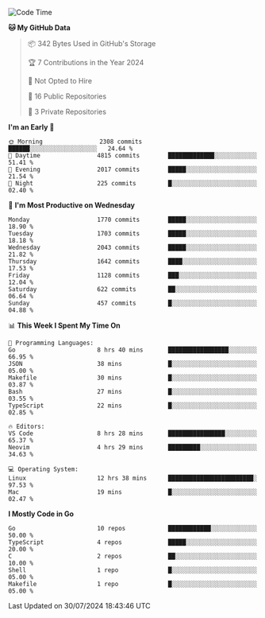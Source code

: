 <!--START_SECTION:waka-->
![Code Time](http://img.shields.io/badge/Code%20Time-810%20hrs%2017%20mins-blue)

**🐱 My GitHub Data** 

> 📦 342 Bytes Used in GitHub's Storage 
 > 
> 🏆 7 Contributions in the Year 2024
 > 
> 🚫 Not Opted to Hire
 > 
> 📜 16 Public Repositories 
 > 
> 🔑 3 Private Repositories 
 > 
**I'm an Early 🐤** 

```text
🌞 Morning                2308 commits        ██████░░░░░░░░░░░░░░░░░░░   24.64 % 
🌆 Daytime                4815 commits        █████████████░░░░░░░░░░░░   51.41 % 
🌃 Evening                2017 commits        █████░░░░░░░░░░░░░░░░░░░░   21.54 % 
🌙 Night                  225 commits         █░░░░░░░░░░░░░░░░░░░░░░░░   02.40 % 
```
📅 **I'm Most Productive on Wednesday** 

```text
Monday                   1770 commits        █████░░░░░░░░░░░░░░░░░░░░   18.90 % 
Tuesday                  1703 commits        █████░░░░░░░░░░░░░░░░░░░░   18.18 % 
Wednesday                2043 commits        █████░░░░░░░░░░░░░░░░░░░░   21.82 % 
Thursday                 1642 commits        ████░░░░░░░░░░░░░░░░░░░░░   17.53 % 
Friday                   1128 commits        ███░░░░░░░░░░░░░░░░░░░░░░   12.04 % 
Saturday                 622 commits         ██░░░░░░░░░░░░░░░░░░░░░░░   06.64 % 
Sunday                   457 commits         █░░░░░░░░░░░░░░░░░░░░░░░░   04.88 % 
```


📊 **This Week I Spent My Time On** 

```text
💬 Programming Languages: 
Go                       8 hrs 40 mins       █████████████████░░░░░░░░   66.95 % 
JSON                     38 mins             █░░░░░░░░░░░░░░░░░░░░░░░░   05.00 % 
Makefile                 30 mins             █░░░░░░░░░░░░░░░░░░░░░░░░   03.87 % 
Bash                     27 mins             █░░░░░░░░░░░░░░░░░░░░░░░░   03.55 % 
TypeScript               22 mins             █░░░░░░░░░░░░░░░░░░░░░░░░   02.85 % 

🔥 Editors: 
VS Code                  8 hrs 28 mins       ████████████████░░░░░░░░░   65.37 % 
Neovim                   4 hrs 29 mins       █████████░░░░░░░░░░░░░░░░   34.63 % 

💻 Operating System: 
Linux                    12 hrs 38 mins      ████████████████████████░   97.53 % 
Mac                      19 mins             █░░░░░░░░░░░░░░░░░░░░░░░░   02.47 % 
```

**I Mostly Code in Go** 

```text
Go                       10 repos            ████████████░░░░░░░░░░░░░   50.00 % 
TypeScript               4 repos             █████░░░░░░░░░░░░░░░░░░░░   20.00 % 
C                        2 repos             ██░░░░░░░░░░░░░░░░░░░░░░░   10.00 % 
Shell                    1 repo              █░░░░░░░░░░░░░░░░░░░░░░░░   05.00 % 
Makefile                 1 repo              █░░░░░░░░░░░░░░░░░░░░░░░░   05.00 % 
```




 Last Updated on 30/07/2024 18:43:46 UTC
<!--END_SECTION:waka-->
